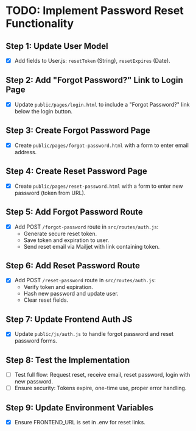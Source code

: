 # TODO: Implement Password Reset Functionality

## Step 1: Update User Model
- [x] Add fields to User.js: `resetToken` (String), `resetExpires` (Date).

## Step 2: Add "Forgot Password?" Link to Login Page
- [x] Update `public/pages/login.html` to include a "Forgot Password?" link below the login button.

## Step 3: Create Forgot Password Page
- [x] Create `public/pages/forgot-password.html` with a form to enter email address.

## Step 4: Create Reset Password Page
- [x] Create `public/pages/reset-password.html` with a form to enter new password (token from URL).

## Step 5: Add Forgot Password Route
- [x] Add POST `/forgot-password` route in `src/routes/auth.js`:
  - Generate secure reset token.
  - Save token and expiration to user.
  - Send reset email via Mailjet with link containing token.

## Step 6: Add Reset Password Route
- [x] Add POST `/reset-password` route in `src/routes/auth.js`:
  - Verify token and expiration.
  - Hash new password and update user.
  - Clear reset fields.

## Step 7: Update Frontend Auth JS
- [x] Update `public/js/auth.js` to handle forgot password and reset password forms.

## Step 8: Test the Implementation
- [ ] Test full flow: Request reset, receive email, reset password, login with new password.
- [ ] Ensure security: Tokens expire, one-time use, proper error handling.

## Step 9: Update Environment Variables
- [x] Ensure FRONTEND_URL is set in .env for reset links.
